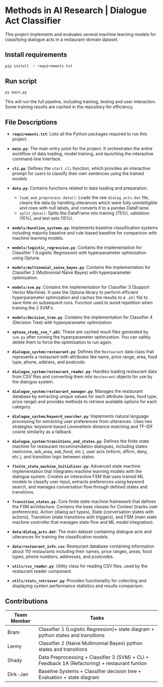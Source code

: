 # Methods in AI Research | Dialogue Act Classifier

This project implements and evaluates several machine learning models for classifying dialogue acts in a restaurant-domain dataset.

## Install requirements
```bash
pip install -r requirements.txt
```

## Run script
```bash
py main.py
```
This will run the full pipeline, including training, testing and user interaction. Some training results are cached in the repository for efficiency.

## File Descriptions

- **`requirements.txt`**: Lists all the Python packages required to run this project.
- **`main.py`**: The main entry point for the project. It orchestrates the entire workflow of data loading, model training, and launching the interactive command-line interface.
- **`cli.py`**: Defines the `start_cli` function, which provides an interactive prompt for users to classify their own sentences using the trained models.
- **`data.py`**: Contains functions related to data loading and preparation.
  - `load_and_preprocess_data()`: Loads the raw `dialog_acts.dat` file, cleans the data by handling utterances which were fully unintelligible and rows with null labels, and converts it to a pandas DataFrame.
  - `split_data()`: Splits the DataFrame into training (75%), validation (10%), and test sets (15%).
- **`models/baseline_systems.py`**: Implements baseline classification systems including majority baseline and rule-based baseline for comparison with machine learning models.
- **`models/logistic_regression.py`**: Contains the implementation for Classifier 1 (Logistic Regression) with hyperparameter optimization using Optuna.
- **`models/multinomial_naive_bayes.py`**: Contains the implementation for Classifier 2 (Multinomial Naive Bayes) with hyperparameter optimization.
- **`models/svm.py`**: Contains the implementation for Classifier 3 (Support Vector Machine). It uses the Optuna library to perform efficient hyperparameter optimization and caches the results to a `.pkl` file to save time on subsequent runs. Function used to avoid repetition when training the 2 SVM's.
- **`models/decision_tree.py`**: Contains the implementation for Classifier 4 (Decision Tree) with hyperparameter optimization.
- **`optuna_study_svm_*.pkl`**: These are cached result files generated by `svm.py` after running the hyperparameter optimization. You can safely delete them to force the optimization to run again.

- **`dialogue_system/restaurant.py`**: Defines the `Restaurant` data class that represents a restaurant with attributes like name, price range, area, food type, phone, address, and postcode.
- **`dialogue_system/restaurant_reader.py`**: Handles loading restaurant data from CSV files and converting them into `Restaurant` objects for use by the dialogue system.
- **`dialogue_system/restaurant_manager.py`**: Manages the restaurant database by extracting unique values for each attribute (area, food type, price range) and provides methods to retrieve available options for each category.
- **`dialogue_system/keyword_searcher.py`**: Implements natural language processing for extracting user preferences from utterances. Uses two strategies: keyword-based Levenshtein distance matching and TF-IDF cosine similarity as a fallback.
- **`dialogue_system/transitions_and_states.py`**: Defines the finite state machine for restaurant recommendation dialogues, including states (welcome, ask_area, ask_food, etc.), user acts (inform, affirm, deny, etc.), and transition logic between states.
- **`finite_state_machine_initializor.py`**: Advanced state machine implementation that integrates machine learning models with the dialogue system. Creates an interactive FSM that uses trained ML models to classify user input, extracts preferences using keyword search, and manages conversation flow through defined states and transitions.
- **`Transition_states.py`**: Core finite state machine framework that defines the FSM architecture. Contains the base classes for Context (tracks user preferences), Action (dialog act types), State (conversation states with actions), Transition (state transitions with triggers), and FSM (main state machine controller that manages state flow and ML model integration).


- **`data/dialog_acts.dat`**: The main dataset containing dialogue acts and utterances for training the classification models.
- **`data/restaurant_info.csv`**: Restaurant database containing information about 110 restaurants including their names, price ranges, areas, food types, phone numbers, addresses, and postcodes.

- **`utils/csv_reader.py`**: Utility class for reading CSV files, used by the restaurant reader component.
- **`utils/stats_retriever.py`**: Provides functionality for collecting and displaying system performance statistics and results comparison.



## Contributions

| Team Member | Tasks                                                                                             |
|-------------|---------------------------------------------------------------------------------------------------|
| Bram        | Classifier 1 (Logistic Regression)+  state diagram + python states and transitions                                                           |
| Lenny       | Classifier 2 (Naive Multinomial Bayes)   python states and transitions                                                         |
| Shady       | Data Preprocessing + Classifier 3 (SVM) + CLI + Feedback 1A (Refactoring)  + restaurant funtion                     |
| Dirk-Jan    | Baseline Systems +  Classifier decision tree + Evaluation   + state diagram                                  |

